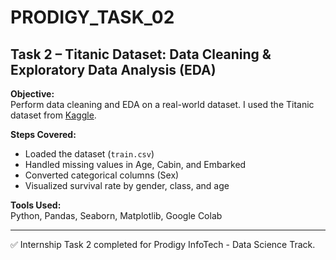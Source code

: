 # PRODIGY_TASK_02

## Task 2 – Titanic Dataset: Data Cleaning & Exploratory Data Analysis (EDA)

**Objective:**  
Perform data cleaning and EDA on a real-world dataset. I used the Titanic dataset from [Kaggle](https://www.kaggle.com/c/titanic/data).

**Steps Covered:**
- Loaded the dataset (`train.csv`)
- Handled missing values in Age, Cabin, and Embarked
- Converted categorical columns (Sex)
- Visualized survival rate by gender, class, and age

**Tools Used:**  
Python, Pandas, Seaborn, Matplotlib, Google Colab

---

✅ Internship Task 2 completed for Prodigy InfoTech - Data Science Track.
